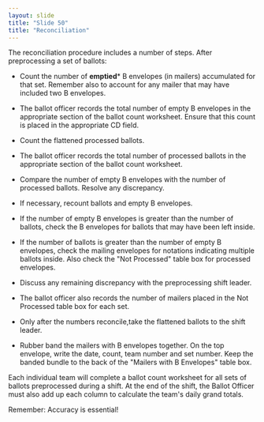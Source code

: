```yaml
---
layout: slide
title: "Slide 50"
title: "Reconciliation"
---
```


The reconciliation procedure includes a number of steps. After preprocessing a set of ballots:

- Count the number of **emptied*** B envelopes (in mailers) accumulated for that set. Remember also to account for any mailer that may have included two B envelopes.
- The ballot officer records the total number of empty B envelopes in the appropriate section of the ballot count worksheet. Ensure that this count is placed in the appropriate CD field.
- Count the flattened processed ballots.
- The ballot officer records the total number of processed ballots in the appropriate section of the ballot count worksheet.

- Compare the number of empty B envelopes with the number of processed ballots. Resolve any discrepancy.

* If necessary, recount ballots and empty B envelopes.

* If the number of empty B envelopes is greater than the number of ballots, check the B envelopes for ballots that may have been left inside.

* If the number of ballots is greater than the number of empty B envelopes, check the mailing envelopes for notations indicating multiple ballots inside. Also check the "Not Processed" table box for processed envelopes.

* Discuss any remaining discrepancy with the preprocessing shift leader.

- The ballot officer also records the number of mailers placed in the Not Processed table box for each set.

- Only after the numbers reconcile,take the flattened ballots to the shift leader.

- Rubber band the mailers with B envelopes together. On the top envelope, write the date, count, team number and set number. Keep the banded bundle to the back of the "Mailers with B Envelopes" table box.

Each individual team will complete a ballot count worksheet for all sets of ballots preprocessed during a shift. At the end of the shift, the Ballot Officer must also add up each column to calculate the team's daily grand totals.

Remember: Accuracy is essential!